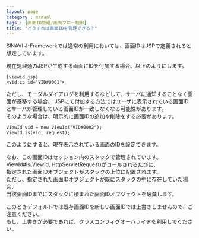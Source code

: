 ```yaml
---
layout: page
category : manual
tags : [画面ID管理/画面フロー制御]
title: "どうすれば画面IDを管理できる？"
---
```


SINAVI J-Frameworkでは通常の利用においては、画面IDはJSPで定義されると想定しています。  

現在処理通のJSPが生成する画面にIDを付加する場合、以下のようにします。  

```
[viewid.jsp]
<vid:is id="VID#0001">
```

ただし、モーダルダイアログを利用するなどして、サーバに通知することなく画面が遷移する場合、
JSPにて付加する方法ではユーザに表示されている画面IDとサーバが管理している画面IDが一致しなくなる可能性があります。  
そのような場合は、明示的に画面IDの追加や削除をする必要があります。  

```
ViewId vid = new ViewId("VID#0002");
ViewId.is(vid, request);
```
 
このようにすると、現在表示されている画面のIDを設定できます。  


なお、この画面IDはセッション内のスタックで管理されています。ViewId#is(ViewId, HttpServletRequest)がコールされるたびに、  
指定された画面IDオブジェクトがスタックの上位に配置されます。  
ただし、指定された画面IDオブジェクトが既にスタックの中に存在していた場合、  
当該画面IDまでにスタックに積まれた画面IDオブジェクトを破棄します。  

このときデフォルトでは既存画面IDを新しい画面IDでは上書きしませんので、ご注意ください。  
もし、上書きが必要であれば、クラスコンフィグオーバライドを利用してください。  